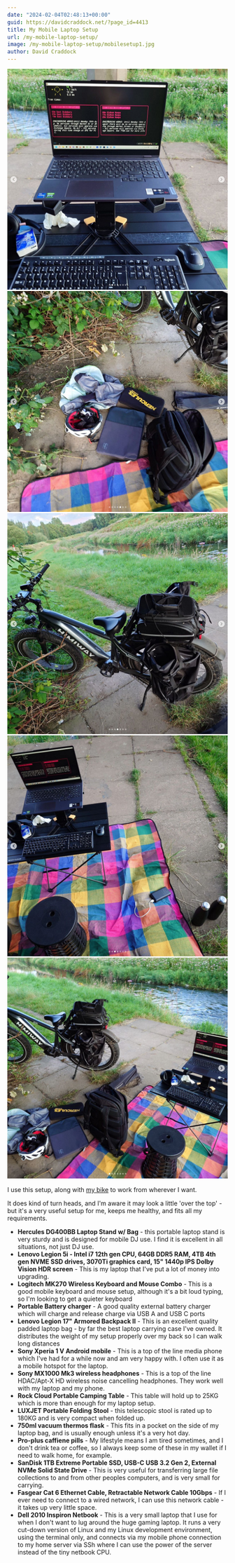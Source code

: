 ```yaml
---
date: "2024-02-04T02:48:13+00:00"
guid: https://davidcraddock.net/?page_id=4413
title: My Mobile Laptop Setup
url: /my-mobile-laptop-setup/
image: /my-mobile-laptop-setup/mobilesetup1.jpg
author: David Craddock
---
```

![image](images/mobilesetup1.jpg)
![image](images/mobilesetup2.jpg)
![image](images/mobilesetup3.jpg)
![image](images/mobilesetup4.jpg)
![image](images/mobilesetup5.jpg)

I use this setup, along with [my bike](/my-bike/) to work from wherever I want.

It does kind of turn heads, and I'm aware it may look a little 'over the top' - but it's a very useful setup for me, keeps me healthy, and fits all my requirements.

- **Hercules DG400BB Laptop Stand w/ Bag** \- this portable laptop stand is very sturdy and is designed for mobile DJ use. I find it is excellent in all situations, not just DJ use.
- **Lenovo Legion 5i - Intel i7 12th gen CPU, 64GB DDR5 RAM, 4TB 4th gen NVME SSD drives, 3070Ti graphics card, 15" 1440p IPS Dolby Vision HDR screen** \- This is my laptop that I've put a lot of money into upgrading.
- **Logitech MK270 Wireless Keyboard and Mouse Combo** \- This is a good mobile keyboard and mouse setup, although it's a bit loud typing, so I'm looking to get a quieter keyboard
- **Portable Battery charger** \- A good quality external battery charger which will charge and release charge via USB A and USB C ports
- **Lenovo Legion 17" Armored Backpack II** \- This is an excellent quality padded laptop bag - by far the best laptop carrying case I've owned. It distributes the weight of my setup properly over my back so I can walk long distances
- **Sony Xperia 1 V Android mobile** \- This is a top of the line media phone which I've had for a while now and am very happy with. I often use it as a mobile hotspot for the laptop.
- **Sony MX1000 Mk3 wireless headphones** \- This is a top of the line HDAC/Apt-X HD wireless noise cancelling headphones. They work well with my laptop and my phone.
- **Rock Cloud Portable Camping Table** - This table will hold up to 25KG which is more than enough for my laptop setup.
- **LUXJET Portable Folding Stool** - this telescopic stool is rated up to 180KG and is very compact when folded up.
- **750ml vacuum thermos flask** \- This fits in a pocket on the side of my laptop bag, and is usually enough unless it's a very hot day.
- **Pro-plus caffiene pills** \- My lifestyle means I am tired sometimes, and I don't drink tea or coffee, so I always keep some of these in my wallet if I need to walk home, for example.
- **SanDisk 1TB Extreme Portable SSD, USB-C USB 3.2 Gen 2, External NVMe Solid State Drive** \- This is very useful for transferring large file collections to and from other peoples computers, and is very small for carrying.
- **Fasgear Cat 6 Ethernet Cable, Retractable Network Cable 10Gbps** \- If I ever need to connect to a wired network, I can use this network cable - it takes up very little space.
- **Dell 2010 Inspiron Netbook** \- This is a very small laptop that I use for when I don't want to lug around the huge gaming laptop. It runs a very cut-down version of Linux and my Linux development environment, using the terminal only, and connects via my mobile phone connection to my home server via SSh where I can use the power of the server instead of the tiny netbook CPU.

